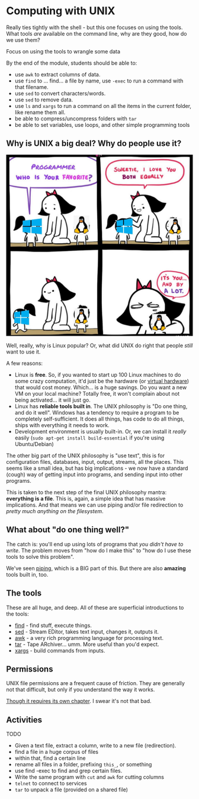 Computing with UNIX
====================

Really ties tightly with the shell - but this one focuses
on using the tools. What tools _are_ available on the command line,
why are they good, how do we use them?

Focus on using the tools to wrangle some data

By the end of the module, students should be able to:

* use `awk` to extract columns of data.
* use `find` to ... find... a file by name, use `-exec` to run a command with
  that filename.
* use `sed` to convert characters/words.
* use `sed` to remove data.
* use `ls` and `xargs` to run a command on all the items in the current folder,
  like rename them all.
* be able to compress/uncompress folders with `tar`
* be able to set variables, use loops, and other simple programming tools

Why is UNIX a big deal? Why do people use it?
---------------------------------------------

![Favourite? [Original comic by SrGrafo](https://www.srgrafo.com/)](images/favourite.jpg)

Well, really, why is Linux popular? Or, what did UNIX do right that people
*still* want to use it.

A few reasons:

* Linux is **free**. So, if you wanted to start up 100 Linux machines to
  do some crazy computation, it'd just be the hardware (or
  [virtual hardware](../8_virtualization/readme.md)) that would cost money.
  Which... is a huge savings. Do you want a new VM on your local machine?
  Totally free, it won't complain about not being activated... it will just
  go.
* Linux has **reliable tools built in**. The UNIX philosophy is "Do one thing,
  and do it well". Windows has a tendency to require a program to be completely
  self-sufficient. It does all things, has code to do all things, ships with
  everything it needs to work.
* Development environment is usually built-in. Or, we can install it
  *really* easily (`sudo apt-get install build-essential` if you're using
  Ubuntu/Debian)

The other big part of the UNIX philosophy is "use text", this is for
configuration files, databases, input, output, streams, all the places.
This seems like a small idea, but has big implications - we now have a
standard (cough) way of getting input into programs, and sending input
into other programs.

This is taken to the next step of the final UNIX philosophy mantra:
**everything is a file**. This is, again, a simple idea that has massive
implications. And that means we can use piping and/or file redirection
to *pretty much anything on the filesystem*.

What about "do one thing well?"
-------------------------------

The catch is: you'll end up using lots of programs that
*you didn't have to write*. The problem moves from "how do I make this"
to "how do I use these tools to solve this problem".

We've seen [piping](../2_shell/piping.md), which is a BIG part of this. But
there are also **amazing** tools built in, too.

The tools
---------

These are all huge, and deep. All of these are superficial introductions to
the tools:

* [find](./find.md) - find stuff, execute things.
* [sed](./sed.md) - Stream EDitor, takes text input, changes it, outputs it.
* [awk](./awk.md) - a very rich programming language for processing text.
* [tar](./tar.md) - Tape ARchiver... umm. More useful than you'd expect.
* [xargs](./xargs.md) - build commands from inputs.

Permissions
-----------

UNIX file permissions are a frequent cause of friction. They are generally
not that difficult, but only if you understand the way it works.

[Though it requires its own chapter](permissions.md). I swear it's not that
bad.

Activities
----------

TODO

* Given a text file, extract a column, write to a new file (redirection).
* find a file in a huge corpus of files
* within that, find a certain line
* rename all files in a folder, prefixing `this_`, or something
* use find -exec to find and grep certain files.
* Write the same program with `cut` and `awk` for cutting
  columns
* `telnet` to connect to services
* `tar` to unpack a file (provided on a shared file)
